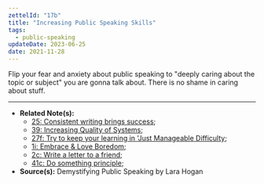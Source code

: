 ```yaml
---
zettelId: "17b"
title: "Increasing Public Speaking Skills"
tags:
  - public-speaking
updateDate: 2023-06-25
date: 2021-11-28
---
```


Flip your fear and anxiety about public speaking to "deeply caring about the topic or subject" you are gonna talk about. There is no shame in caring about stuff.

---

- **Related Note(s):**
  - [25: Consistent writing brings success](/notes/25/);
  - [39: Increasing Quality of Systems](/notes/39/);
  - [27f: Try to keep your learning in 'Just Manageable Difficulty](/notes/27f/);
  - [1i: Embrace & Love Boredom](/notes/1i/);
  - [2c: Write a letter to a friend](/notes/2c/);
  - [41c: Do something principle](/notes/41c/);
- **Source(s):** Demystifying Public Speaking by Lara Hogan
